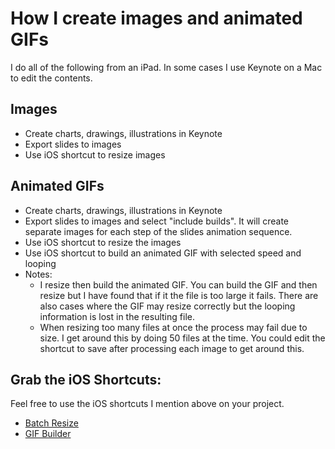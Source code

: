 # How I create images and animated GIFs
I do all of the following from an iPad.  In some cases I use Keynote on a Mac to edit the contents.

## Images
* Create charts, drawings, illustrations in Keynote
* Export slides to images
* Use iOS shortcut to resize images

## Animated GIFs
* Create charts, drawings, illustrations in Keynote
* Export slides to images and select "include builds".  It will create separate images for each step of the slides animation sequence.
* Use iOS shortcut to resize the images
* Use iOS shortcut to build an animated GIF with selected speed and looping
* Notes:
	* I resize then build the animated GIF.  You can build the GIF and then resize but I have found that if it the file is too large it fails.  There are also cases where the GIF may resize correctly but the looping information is lost in the resulting file.
	* When resizing too many files at once the process may fail due to size.  I get around this by doing 50 files at the time.  You could edit the shortcut to save after processing each image to get around this.

## Grab the iOS Shortcuts:
Feel free to use the iOS shortcuts I mention above on your project.  

* [Batch Resize](./iOS%20shortcuts/Batch%20Resize.shortcut)
* [GIF Builder](./iOS%20shortcuts/GIF%20Builder.shortcut)

 